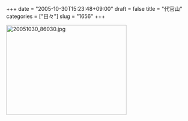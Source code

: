 +++
date = "2005-10-30T15:23:48+09:00"
draft = false
title = "代官山"
categories = ["日々"]
slug = "1656"
+++

<img src="http://ieiriblog.img.jugem.cc/20051030_86030.jpg" class="pict" width="320" height="240" alt="20051030_86030.jpg" />
